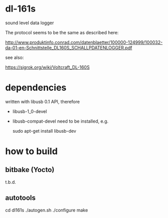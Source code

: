 # dl-161s
sound level data logger

The protocol seems to be the same as described here:

http://www.produktinfo.conrad.com/datenblaetter/100000-124999/100032-da-01-en-Schnittstelle_DL160S_SCHALLPDATENLOGGER.pdf

see also:

https://sigrok.org/wiki/Voltcraft_DL-160S

# dependencies

written with libusb 0.1 API, therefore
* libusb-1_0-devel
* libusb-compat-devel
need to be installed, e.g.

    sudo apt-get install libusb-dev

# how to build

## bitbake (Yocto) 

t.b.d.

## autotools

cd dl161s
./autogen.sh 
./configure 
make

